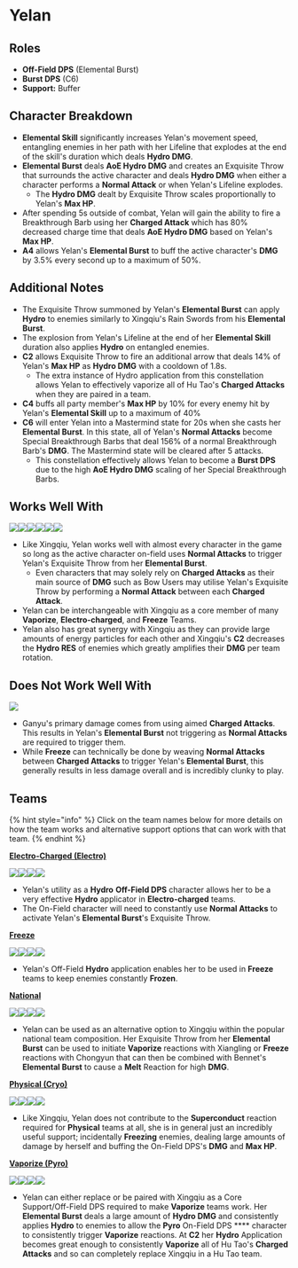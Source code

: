 # Yelan

## Roles

* **Off-Field DPS** (Elemental Burst)
* **Burst DPS** (C6)
* **Support:** Buffer

## Character Breakdown

* **Elemental Skill** significantly increases Yelan's movement speed, entangling enemies in her path with her Lifeline that explodes at the end of the skill's duration which deals **Hydro DMG**.&#x20;
* **Elemental Burst** deals **AoE Hydro DMG** and creates an Exquisite Throw that surrounds the active character and deals **Hydro DMG** when either a character performs a **Normal Attack** or when Yelan's Lifeline explodes.
  * The **Hydro DMG** dealt by Exquisite Throw scales proportionally to Yelan's **Max HP**.
* After spending 5s outside of combat, Yelan will gain the ability to fire a Breakthrough Barb using her **Charged Attack** which has 80% decreased charge time that deals **AoE Hydro DMG** based on Yelan's **Max HP**.
* **A4** allows Yelan's **Elemental Burst** to buff the active character's **DMG** by 3.5% every second up to a maximum of 50%.

## Additional Notes

* The Exquisite Throw summoned by Yelan's **Elemental Burst** can apply **Hydro** to enemies similarly to Xingqiu's Rain Swords from his **Elemental Burst**.
* The explosion from Yelan's Lifeline at the end of her **Elemental Skill** duration also applies **Hydro** on entangled enemies.
* **C2** allows Exquisite Throw to fire an additional arrow that deals 14% of Yelan's **Max HP** as **Hydro DMG** with a cooldown of 1.8s.
  * The extra instance of Hydro application from this constellation allows Yelan to effectively vaporize all of Hu Tao's **Charged Attacks** when they are paired in a team.&#x20;
* **C4** buffs all party member's **Max HP** by 10% for every enemy hit by Yelan's **Elemental Skill** up to a maximum of 40%
* **C6** will enter Yelan into a Mastermind state for 20s when she casts her **Elemental Burst**. In this state, all of Yelan's **Normal Attacks** become Special Breakthrough Barbs that deal 156% of a normal Breakthrough Barb's **DMG**. The Mastermind state will be cleared after 5 attacks.
  * This constellation effectively allows Yelan to become a **Burst DPS** due to the high **AoE Hydro DMG** scaling of her Special Breakthrough Barbs.

## Works Well With

![](../../.gitbook/assets/ui\_icon\_anemo.webp)![](../../.gitbook/assets/ui\_icon\_cryo.webp)![](../../.gitbook/assets/ui\_icon\_electro.webp)![](../../.gitbook/assets/ui\_icon\_hydro.webp)![](../../.gitbook/assets/ui\_icon\_pyro.webp)![](../../.gitbook/assets/ui\_icon\_dendro.webp)

* Like Xingqiu, Yelan works well with almost every character in the game so long as the active character on-field uses **Normal Attacks** to trigger Yelan's Exquisite Throw from her **Elemental Burst**.
  * Even characters that may solely rely on **Charged Attacks** as their main source of **DMG** such as Bow Users may utilise Yelan's Exquisite Throw by performing a **Normal Attack** between each **Charged Attack**.
* Yelan can be interchangeable with Xingqiu as a core member of many **Vaporize**, **Electro-charged**, and **Freeze** Teams.
* Yelan also has great synergy with Xingqiu as they can provide large amounts of energy particles for each other and Xingqiu's **C2** decreases the **Hydro RES** of enemies which greatly amplifies their **DMG** per team rotation.

## Does Not Work Well With

![](../../.gitbook/assets/ui\_avataricon\_ganyu.png)

* Ganyu's primary damage comes from using aimed **Charged Attacks**. This results in Yelan's **Elemental Burst** not triggering as **Normal Attacks** are required to trigger them.
* While **Freeze** can technically be done by weaving **Normal Attacks** between **Charged Attacks** to trigger Yelan's **Elemental Burst**, this generally results in less damage overall and is incredibly clunky to play.

## Teams

{% hint style="info" %}
Click on the team names below for more details on how the team works and alternative support options that can work with that team.
{% endhint %}

****[**Electro-Charged (Electro)**](../../teams/electro-charged.md)****

![](../../.gitbook/assets/ui\_avataricon\_keqing.png)![](../../.gitbook/assets/ui\_avataricon\_yelan.png)![](../../.gitbook/assets/ui\_avataricon\_beidou.png)![](../../.gitbook/assets/ui\_avataricon\_kazuha.png)

* Yelan's utility as a **Hydro** **Off-Field DPS** character allows her to be a very effective **Hydro** applicator in **Electro-charged** teams.
* The On-Field character will need to constantly use **Normal Attacks** to activate Yelan's **Elemental Burst**'s Exquisite Throw.

****[**Freeze**](../../teams/freeze.md)****

![](../../.gitbook/assets/ui\_avataricon\_ayaka.png)![](../../.gitbook/assets/ui\_avataricon\_yelan.png)![](../../.gitbook/assets/ui\_avataricon\_diona.png)![](../../.gitbook/assets/ui\_avataricon\_kazuha.png)

* Yelan's Off-Field **Hydro** application enables her to be used in **Freeze** teams to keep enemies constantly **Frozen**.

****[**National**](../../teams/national.md)****

![](../../.gitbook/assets/ui\_avataricon\_xiangling.png)![](../../.gitbook/assets/ui\_avataricon\_yelan.png)![](../../.gitbook/assets/ui\_avataricon\_chongyun.png)![](../../.gitbook/assets/ui\_avataricon\_bennett.png)

* Yelan can be used as an alternative option to Xingqiu within the popular national team composition. Her Exquisite Throw from her **Elemental Burst** can be used to initiate **Vaporize** reactions with Xiangling or **Freeze** reactions with Chongyun that can then be combined with Bennet's **Elemental Burst** to cause a **Melt** Reaction for high **DMG**.

****[**Physical (Cryo)**](../../teams/physical-cryo.md)****

![](../../.gitbook/assets/ui\_avataricon\_eula.png)![](../../.gitbook/assets/ui\_avataricon\_fischl.png)![](../../.gitbook/assets/ui\_avataricon\_yelan.png)![](../../.gitbook/assets/ui\_avataricon\_diona.png)

* Like Xingqiu, Yelan does not contribute to the **Superconduct** reaction required for **Physical** teams at all, she is in general just an incredibly useful support; incidentally **Freezing** enemies, dealing large amounts of damage by herself and buffing the On-Field DPS's **DMG** and **Max HP**.

****[**Vaporize (Pyro)**](../../teams/reverse-vaporize.md)****

![](../../.gitbook/assets/ui\_avataricon\_hutao.png)![](../../.gitbook/assets/ui\_avataricon\_yelan.png)![](../../.gitbook/assets/ui\_avataricon\_xingqiu.png)![](../../.gitbook/assets/ui\_avataricon\_zhongli.png)

* Yelan can either replace or be paired with Xingqiu as a Core Support/Off-Field DPS required to make **Vaporize** teams work. Her **Elemental Burst** deals a large amount of **Hydro DMG** and consistently applies **Hydro** to enemies to allow the **Pyro** On-Field DPS **** character to consistently trigger **Vaporize** reactions. At **C2** her **Hydro** Application becomes great enough to consistently **Vaporize** all of Hu Tao's **Charged Attacks** and so can completely replace Xingqiu in a Hu Tao team.

